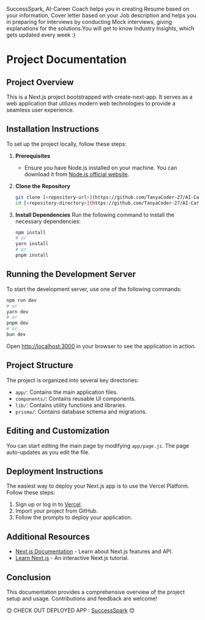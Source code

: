 SuccessSpark, AI-Career Coach helps you in creating Resume based on your information, Cover letter based on your Job description and helps you in preparing for interviews by conducting Mock interviews, giving explanations for the solutions.You will get to know Industry Insights, which gets updated every week :)

# Project Documentation

## Project Overview
This is a Next.js project bootstrapped with create-next-app. It serves as a web application that utilizes modern web technologies to provide a seamless user experience.

## Installation Instructions
To set up the project locally, follow these steps:

1. **Prerequisites**
   - Ensure you have Node.js installed on your machine. You can download it from [Node.js official website](https://nodejs.org/).

2. **Clone the Repository**
   ```bash
   git clone [<repository-url>](https://github.com/TanyaCoder-27/AI-Career-Coach-SuccessSpark.git)
   cd [<repository-directory>](https://github.com/TanyaCoder-27/AI-Career-Coach-SuccessSpark.git)
   ```

3. **Install Dependencies**
   Run the following command to install the necessary dependencies:
   ```bash
   npm install
   # or
   yarn install
   # or
   pnpm install
   ```

## Running the Development Server
To start the development server, use one of the following commands:
```bash
npm run dev
# or
yarn dev
# or
pnpm dev
# or
bun dev
```
Open [http://localhost:3000](http://localhost:3000) in your browser to see the application in action.

## Project Structure
The project is organized into several key directories:
- `app/`: Contains the main application files.
- `components/`: Contains reusable UI components.
- `lib/`: Contains utility functions and libraries.
- `prisma/`: Contains database schema and migrations.

## Editing and Customization
You can start editing the main page by modifying `app/page.js`. The page auto-updates as you edit the file.

## Deployment Instructions
The easiest way to deploy your Next.js app is to use the Vercel Platform. Follow these steps:
1. Sign up or log in to [Vercel](https://vercel.com/).
2. Import your project from GitHub.
3. Follow the prompts to deploy your application.

## Additional Resources
- [Next.js Documentation](https://nextjs.org/docs) - Learn about Next.js features and API.
- [Learn Next.js](https://nextjs.org/learn) - An interactive Next.js tutorial.

## Conclusion
This documentation provides a comprehensive overview of the project setup and usage. Contributions and feedback are welcome!


😊 CHECK OUT DEPLOYED APP : [SuccessSpark](https://success-spark-beryl.vercel.app/)   😊
